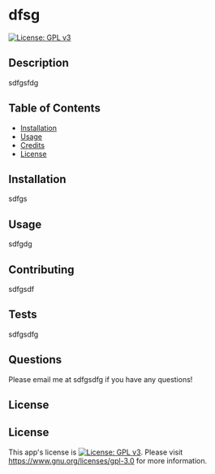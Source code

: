 # dfsg
[![License: GPL v3](https://img.shields.io/badge/License-GPLv3-blue.svg)](https://www.gnu.org/licenses/gpl-3.0)
  ## Description
  sdfgsfdg
  ## Table of Contents
  
  - [Installation](#installation)
  - [Usage](#usage)
  - [Credits](#credits)
  - [License](#license)
  ## Installation
  sdfgs
  ## Usage
  sdfgdg
  ## Contributing
  sdfgsdf
  ## Tests
  sdfgsdfg
  ## Questions
  Please email me at sdfgsdfg if you have any questions!
  ## License
## License
  This app's license is [![License: GPL v3](https://img.shields.io/badge/License-GPLv3-blue.svg)](https://www.gnu.org/licenses/gpl-3.0). Please visit https://www.gnu.org/licenses/gpl-3.0 for more information.
